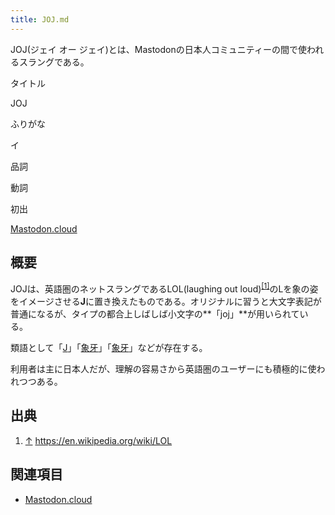 ```yaml
---
title: JOJ.md
---
```

<div>

JOJ(ジェイ オー ジェイ)とは、Mastodonの日本人コミュニティーの間で使われるスラングである。

タイトル

</div>

JOJ

ふりがな

イ

品詞

動詞

初出

[Mastodon.cloud](/Mastodon.cloud "Mastodon.cloud")

  

  

## 概要

JOJは、英語圏のネットスラングであるLOL(laughing out loud)<sup>[\[1\]](#cite_note-1)</sup>のLを象の姿をイメージさせる**J**に置き換えたものである。オリジナルに習うと大文字表記が普通になるが、タイプの都合上しばしば小文字の**「joj」**が用いられている。

類語として「[J](/J "J")」「[象牙](/%E7%89%99%E7%94%9F%E3%81%88%E3%82%8B "牙生える")」「[象牙](/%E8%B1%A1%E7%89%99 "象牙")」などが存在する。

利用者は主に日本人だが、理解の容易さから英語圏のユーザーにも積極的に使われつつある。

## 出典

<div>

1.  [↑](#cite_ref-1) <a href="https://en.wikipedia.org/wiki/LOL" rel="nofollow">https://en.wikipedia.org/wiki/LOL</a>

</div>

## 関連項目

-   [Mastodon.cloud](/Mastodon.cloud "Mastodon.cloud")
